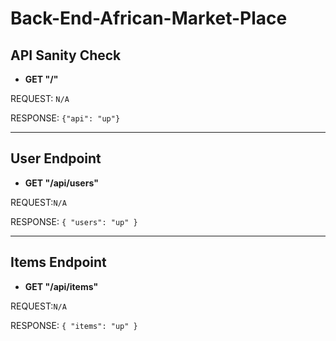 # Back-End-African-Market-Place

## API Sanity Check

- **GET "/"**

REQUEST: `N/A`

RESPONSE: `{"api": "up"}`

---

## User Endpoint

- **GET "/api/users"**

REQUEST:`N/A`

RESPONSE: `{ "users": "up" }`

---

## Items Endpoint

- **GET "/api/items"**

REQUEST:`N/A`

RESPONSE: `{ "items": "up" }`
